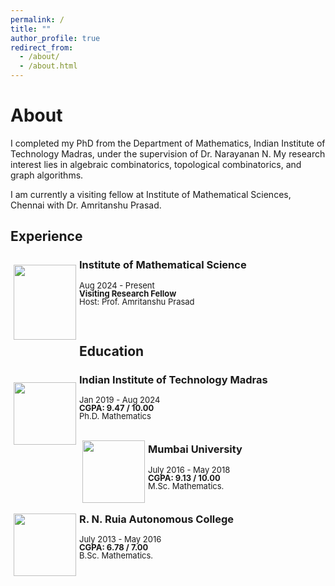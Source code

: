 ```yaml
---
permalink: /
title: ""
author_profile: true
redirect_from: 
  - /about/
  - /about.html
---
```


<meta name="google-site-verification" content="u_mNr2QwGTy9cj_pifv3uxncaZbClR5rk7RVQfACU64" />
<h1> About </h1>

I completed my PhD from the Department of Mathematics, Indian Institute of Technology Madras, under the supervision of Dr. Narayanan N. My research interest lies in algebraic combinatorics, topological combinatorics, and graph algorithms. 

I am currently a visiting fellow at Institute of Mathematical Sciences, Chennai with Dr. Amritanshu Prasad.



<h2 id="research-experience">Experience</h2>
<p><img style="float: left; margin:15px 5px" src="/images/imsc.png" width="100" height="120" /></p>
<h3 id="fudan-university">Institute of Mathematical Science</h3>
<p style="line-height:1.0"> <font size="2"> Aug 2024 - Present<br /><strong> Visiting Research Fellow  </strong><br /> Host: Prof. Amritanshu Prasad<br /> </font></p>

<br>

<h2 id="education">Education</h2>

<p><img style="float: left; margin:20px 5px" src="/images/iitmadras.png" width="100" height="100" /></p>
<h3 id="iitmadras">Indian Institute of Technology Madras</h3>
<p style="line-height:1.0"> <font size="2"> Jan 2019 - Aug 2024<br /><strong>CGPA: 9.47 / 10.00</strong><br />
 Ph.D. Mathematics <br /> <br /> </font></p>

<p><img style="float: left; margin:5px 5px" src="/images/mu.png" width="100" height="100" /></p>
<h3 id="mu">Mumbai University</h3>
<p style="line-height:1.0"> <font size="2"> July 2016 - May 2018<br /><strong>CGPA: 9.13 / 10.00</strong><br />
 M.Sc. Mathematics.<br /><br /></font></p>

<p><img style="float: left; margin:10px 5px" src="/images/ruia.png" width="100" height="100" /></p>
<h3 id="ruia">R. N. Ruia Autonomous College</h3>
<p style="line-height:1.0"> <font size="2"> July 2013 - May 2016<br /> <strong>CGPA: 6.78 / 7.00</strong><br />
 B.Sc. Mathematics.<br />  </font></p>






